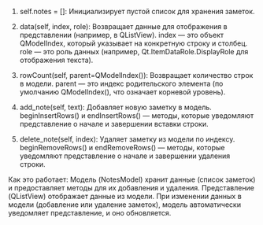 1. self.notes = []:
Инициализирует пустой список для хранения заметок.

2. data(self, index, role):
Возвращает данные для отображения в представлении (например, в QListView).
index — это объект QModelIndex, который указывает на конкретную строку и столбец.
role — это роль данных (например, Qt.ItemDataRole.DisplayRole для отображения текста).

3. rowCount(self, parent=QModelIndex()):
Возвращает количество строк в модели.
parent — это индекс родительского элемента (по умолчанию QModelIndex(), что означает корневой уровень).

4. add_note(self, text):
Добавляет новую заметку в модель.
beginInsertRows() и endInsertRows() — методы, которые уведомляют представление о начале и завершении вставки строки.

5. delete_note(self, index):
Удаляет заметку из модели по индексу.
beginRemoveRows() и endRemoveRows() — методы, которые уведомляют представление о начале и завершении удаления строки.

Как это работает:
Модель (NotesModel) хранит данные (список заметок) и предоставляет методы для их добавления и удаления.
Представление (QListView) отображает данные из модели.
При изменении данных в модели (добавление или удаление заметок), модель автоматически уведомляет представление, и оно обновляется.